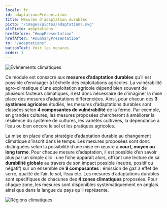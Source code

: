 ```yaml
---
locale: fr
id: adaptationsPresentation
title: Mesures d'adaptation durables
picto: "/images/pictos/adaptations.svg"
altPicto: adaptations
hrefBefore: "#mapPresentation"
hrefAfter: "#summaryPresentation"
to: "/adaptations"
buttonText: Voir les mesures
order: 3
---
```


![](https://res.cloudinary.com/solagro/image/upload/v1583238492/homepage/weather_events_bpmfaq.png "Évènements climatiques")

Ce module est consacré aux **mesures d’adaptation durables** qu’il est possible d’envisager à l’échelle des exploitations agricoles. La vulnérabilité agro-climatique d’une exploitation agricole dépend bien souvent de plusieurs facteurs climatiques, il est donc nécessaire de d’imaginer la mise place des mesures d’adaptations différenciées. 
Ainsi, pour chacun des **3 systèmes agricoles** étudiés, les mesures d’adaptations durables sont classées selon **4 composantes de vulnérabilité** de la ferme. Par exemple, en grandes cultures, les mesures proposées chercheront à améliorer la résilience du système de cultures, les variétés cultivées, la dépendance à l’eau ou bien encore le sol et les pratiques agricoles.

La mise en place d’une stratégie d’adaptation durable au changement climatique s’inscrit dans le temps. Les mesures proposées sont donc distinguées selon la possibilité d’une mise en œuvre à **court, moyen ou long terme**. Pour chaque mesure d’adaptation, il est possible d’en savoir plus par un simple clic : une fiche apparait alors, offrant une lecture de sa **durabilité globale** au travers de son impact possible (neutre, positif ou négatif) sur un ensemble de **9 composantes** : émission de gaz à effet de serre, qualité de l’air, le sol, l’eau etc.
Les mesures d’adaptations durables sont spécifiques de chacunes des **4 zones climatiques** proposées. Pour chaque zone, les mesures sont disponibles systématiquement en anglais ainsi que dans la langue du pays qu’il représente.

![](https://res.cloudinary.com/solagro/image/upload/v1583238492/homepage/climate_regions_qgfyo4.png "Régions climatiques")
